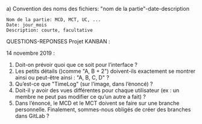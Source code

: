 a) Convention des noms des fichiers:
	"nom de la partie"-date-description
	
	Nom de la partie: MCD, MCT, UC, ...
	Date: jour_mois
	Description: courte, facultative



















QUESTIONS-REPONSES Projet KANBAN :

14 novembre 2019 :

1. Doit-on prévoir quoi que ce soit pour l’interface ?
2. Les petits détails ()comme "A, B + 2") doivent-ils exactement se montrer ainsi ou peut-être ainsi : "A, B, C, D" ?
3. Qu’est-ce que "TimeLog" (sur l’image, dans l’énoncé) ? 
4. Doit-il y avoir des vues différentes pour chaque utilisateur (ex : un membre ne peut pas modifier ce qu’un autre a fait) ?
5. Dans l’énoncé, le MCD et le MCT doivent se faire sur une branche personnelle. Finalement, sommes-nous obligés de créer des branches dans GitLab ?
